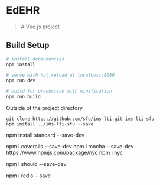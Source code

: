 # EdEHR

> A Vue.js project

## Build Setup

``` bash
# install dependencies
npm install

# serve with hot reload at localhost:8080
npm run dev

# build for production with minification
npm run build
```




Outside of the project directory
```
git clone https://github.com/sfu/ims-lti.git ims-lti-sfu
npm install ../ims-lti-sfu --save
```

npm install standard --save-dev

 npm i coveralls --save-dev
 npm i mocha --save-dev
 https://www.npmjs.com/package/nyc
npm i nyc

npm i should --save-dev

 npm i redis --save


